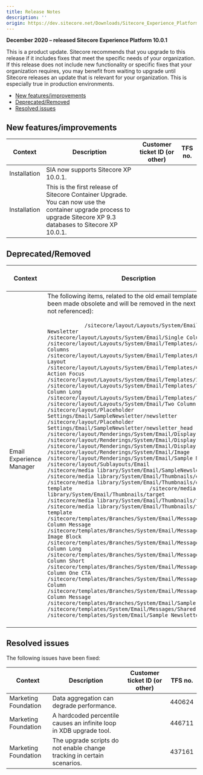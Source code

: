 ```yaml
---
title: Release Notes
description: ''
origin: https://dev.sitecore.net/Downloads/Sitecore_Experience_Platform/100/Sitecore_Experience_Platform_100_Update1/Release_Notes
---
```


**December 2020 – released Sitecore Experience Platform 10.0.1**

This is a product update. Sitecore recommends that you upgrade to this release if it includes fixes that meet the specific needs of your organization. If this release does not include new functionality or specific fixes that your organization requires, you may benefit from waiting to upgrade until Sitecore releases an update that is relevant for your organization. This is especially true in production environments.

-   [New features/improvements](#New)
-   [Deprecated/Removed](#Deprecated)
-   [Resolved issues](#Resolved)

## New features/improvements

 | Context | Description | Customer ticket ID (or other) | TFS no. |
 | --- | --- | --- | --- |
 | Installation | SIA now supports Sitecore XP 10.0.1. ​​ |  |  |
 | Installation | This is the first release of Sitecore Container Upgrade. You can now use the container upgrade process to upgrade Sitecore XP 9.3 databases to Sitecore XP 10.0.1. ​​ |  |  |

## Deprecated/Removed

 | Context | Description | Customer ticket ID (or other) | TFS no. |
 | --- | --- | --- | --- |
 | Email Experience Manager | ​​​​The following items, related to the old email templates have been made obsolete and will be removed in the next release (if not referenced):<br /><br />` 			/sitecore/layout/Layouts/System/Email/Sample Newsletter 			   			/sitecore/layout/Layouts/System/Email/Single Column Layout 			   			/sitecore/layout/Layouts/System/Email/Templates/Alternating Columns 			   			/sitecore/layout/Layouts/System/Email/Templates/Basic Layout 			   			/sitecore/layout/Layouts/System/Email/Templates/Call To Action Focus 			   			/sitecore/layout/Layouts/System/Email/Templates/Image Focus 			   			/sitecore/layout/Layouts/System/Email/Templates/Three Column Long 			   			/sitecore/layout/Layouts/System/Email/Templates/Two Column 			   			/sitecore/layout/Layouts/System/Email/Two Column Layout 			   			/sitecore/layout/Placeholder Settings/Email/SampleNewsletter/newsletter 			   			/sitecore/layout/Placeholder Settings/Email/SampleNewsletter/newsletter_head 			   			/sitecore/layout/Renderings/System/Email/Display Body 			   			/sitecore/layout/Renderings/System/Email/Display Footer 			   			/sitecore/layout/Renderings/System/Email/Display Sidebar 			   			/sitecore/layout/Renderings/System/Email/Image 			   			/sitecore/layout/Renderings/System/Email/Sample Newsletter 			   			/sitecore/layout/Sublayouts/Email 			   			/sitecore/media library/System/Email/SampleNewsletter 			   			/sitecore/media library/System/Email/Thumbnails/existing 			   			/sitecore/media library/System/Email/Thumbnails/one-column-template 			   			/sitecore/media library/System/Email/Thumbnails/target 			   			/sitecore/media library/System/Email/Thumbnails/two_column 			   			/sitecore/media library/System/Email/Thumbnails/two-column-template 			   			/sitecore/templates/Branches/System/Email/Messages/One-Column Message 			   			/sitecore/templates/Branches/System/Email/Messages/Right Image Block 			   			/sitecore/templates/Branches/System/Email/Messages/Thee Column Long 			   			/sitecore/templates/Branches/System/Email/Messages/Thee Column Short 			   			/sitecore/templates/Branches/System/Email/Messages/Two Column One CTA 			   			/sitecore/templates/Branches/System/Email/Messages/Two Column 			   			/sitecore/templates/Branches/System/Email/Messages/Two-Column Message 			   			/sitecore/templates/Branches/System/Email/Sample Newsletter 			   			/sitecore/templates/System/Email/Messages/Shared 			   			/sitecore/templates/System/Email/Sample Newsletter 			`<br /><br /> |  | 395100 |

## Resolved issues

The following issues have been fixed:

 | Context | Description | Customer ticket ID (or other) | TFS no. |
 | --- | --- | --- | --- |
 | Marketing Foundation | ​​Data aggregation can ​degrade ​performance. |  | 440624 |
 | Marketing Foundation | ​​A hardcoded percentile causes an infinite loop in XDB upgrade tool. |  | 446711 |
 | Marketing Foundation | ​​The upgrade scripts do not enable change tracking in certain scenarios. |  | 437161 |